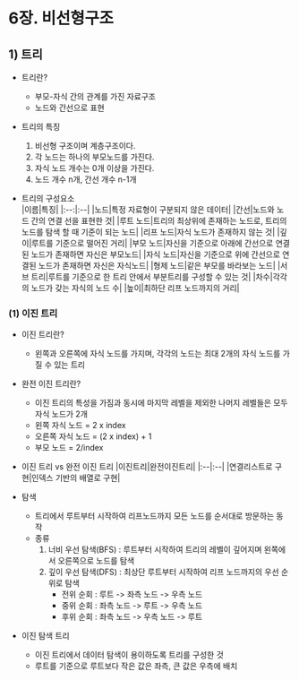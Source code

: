 # 6장. 비선형구조

## 1) 트리

- 트리란?

  - 부모-자식 간의 관계를 가진 자료구조
  - 노드와 간선으로 표현

- 트리의 특징

  1. 비선형 구조이며 계층구조이다.
  2. 각 노드는 하나의 부모노드를 가진다.
  3. 자식 노드 개수는 0개 이상을 가진다.
  4. 노드 개수 n개, 간선 개수 n-1개

- 트리의 구성요소  
   |이름|특징|
  |:--:|:--|
  |노드|특정 자료형이 구분되지 않은 데이터|
  |간선|노드와 노드 간의 연결 선을 표현한 것|
  |루트 노드|트리의 최상위에 존재하는 노드로, 트리의 노드를 탐색 할 때 기준이 되는 노드|
  |리프 노드|자식 노드가 존재하지 않는 것|
  |깊이|루트를 기준으로 떨어진 거리|
  |부모 노드|자신을 기준으로 아래에 간선으로 연결된 노드가 존재하면 자신은 부모노드|
  |자식 노드|자신을 기준으로 위에 간선으로 연결된 노드가 존재하면 자신은 자식노드|
  |형제 노드|같은 부모를 바라보는 노드|
  |서브 트리|루트를 기준으로 한 트리 안에서 부분트리를 구성할 수 있는 것|
  |차수|각각의 노드가 갖는 자식의 노드 수|
  |높이|최하단 리프 노드까지의 거리|

### (1) 이진 트리

- 이진 트리란?

  - 왼쪽과 오른쪽에 자식 노드를 가지며, 각각의 노드는 최대 2개의 자식 노드를 가질 수 있는 트리

- 완전 이진 트리란?

  - 이진 트리의 특성을 가짐과 동시에 마지막 레벨을 제외한 나머지 레벨들은 모두 자식 노드가 2개
  - 왼쪽 자식 노드 = 2 x index
  - 오른쪽 자식 노드 = (2 x index) + 1
  - 부모 노드 = 2/index

- 이진 트리 vs 완전 이진 트리
  |이진트리|완전이진트리|
  |:--|:--|
  |연결리스트로 구현|인덱스 기반의 배열로 구현|

- 탐색

  - 트리에서 루트부터 시작하여 리프노드까지 모든 노드를 순서대로 방문하는 동작
  - 종류
    1. 너비 우선 탐색(BFS) : 루트부터 시작하여 트리의 레벨이 깊어지며 왼쪽에서 오른쪽으로 노드를 탐색
    2. 깊이 우선 탐색(DFS) : 최상단 루트부터 시작하여 리프 노드까지의 우선 순위로 탐색
       - 전위 순회 : 루트 -> 좌측 노드 -> 우측 노드
       - 중위 순회 : 좌측 노드 -> 루트 -> 우측 노드
       - 후위 순회 : 좌측 노드 -> 우측 노드 -> 루트

- 이진 탐색 트리
  - 이진 트리에서 데이터 탐색이 용이하도록 트리를 구성한 것
  - 루트를 기준으로 루트보다 작은 값은 좌측, 큰 값은 우측에 배치
